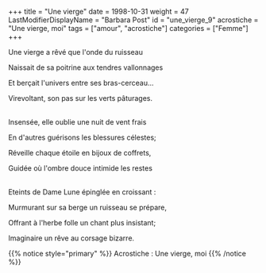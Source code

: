 +++
title = "Une vierge"
date = 1998-10-31
weight = 47
LastModifierDisplayName = "Barbara Post"
id = "une_vierge_9"
acrostiche = "Une vierge, moi"
tags = ["amour", "acrostiche"]
categories = ["Femme"]
+++

Une vierge a rêvé que l'onde du ruisseau

Naissait de sa poitrine aux tendres vallonnages

Et berçait l'univers entre ses bras-cerceau...

Virevoltant, son pas sur les verts pâturages.

 \
Insensée, elle oublie une nuit de vent frais

En d'autres guérisons les blessures célestes;

Réveille chaque étoile en bijoux de coffrets,

Guidée où l'ombre douce intimide les restes

 \
Eteints de Dame Lune épinglée en croissant :

Murmurant sur sa berge un ruisseau se prépare,

Offrant à l'herbe folle un chant plus insistant;

Imaginaire un rêve au corsage bizarre.

{{% notice style="primary" %}}
Acrostiche : Une vierge, moi
{{% /notice %}}
